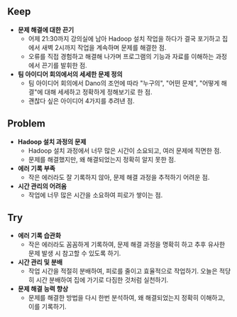 ## Keep

- **문제 해결에 대한 끈기**
    - 어제 21:30까지 강의실에 남아 Hadoop 설치 작업을 하다가 결국 포기하고 집에서 새벽 2시까지 작업을 계속하며 문제를 해결한 점.
    - 오류를 직접 경험하고 해결해 나가며 프로그램의 기능과 자료를 이해하는 과정에서 끈기를 발휘한 점.
- **팀 아이디어 회의에서의 세세한 문제 정의**
    - 팀 아이디어 회의에서 Dano의 조언에 따라 "누구의", "어떤 문제", "어떻게 해결"에 대해 세세하고 정확하게 정해보기로 한 점.
    - 괜찮다 싶은 아이디어 4가지를 추려낸 점.

## Problem

- **Hadoop 설치 과정의 문제**
    - Hadoop 설치 과정에서 너무 많은 시간이 소요되고, 여러 문제에 직면한 점.
    - 문제를 해결했지만, 왜 해결되었는지 정확히 알지 못한 점.
- **에러 기록 부족**
    - 작은 에러라도 잘 기록하지 않아, 문제 해결 과정을 추적하기 어려운 점.
- **시간 관리의 어려움**
    - 작업에 너무 많은 시간을 소요하여 피로가 쌓이는 점.

## Try

- **에러 기록 습관화**
    - 작은 에러라도 꼼꼼하게 기록하여, 문제 해결 과정을 명확히 하고 추후 유사한 문제 발생 시 참고할 수 있도록 하기.
- **시간 관리 및 분배**
    - 작업 시간을 적절히 분배하여, 피로를 줄이고 효율적으로 작업하기. 오늘은 적당히 시간 분배하여 집에 가기로 다짐한 것처럼 실천하기.
- **문제 해결 능력 향상**
    - 문제를 해결한 방법을 다시 한번 분석하여, 왜 해결되었는지 정확히 이해하고, 이를 기록하기.

